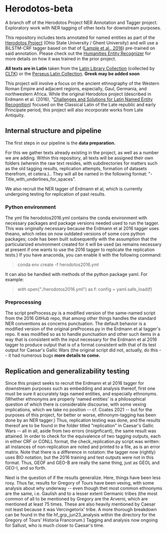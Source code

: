 # Herodotos-beta
A branch off of the Herodotos Project NER Annotation and Tagger project. 
Exploratory work with NER tagging of other texts for downstream purposes.

This repository includes texts annotated for named entities as part of the [Herodotos Project](https://u.osu.edu/herodotos/) (Ohio State University / Ghent University) and will use a BiLSTM-CRF tagger based on that of ([Lample et al., 2016](https://arxiv.org/abs/1603.01360)) pre-trained on said annotation. 
Please check out the [Humanities Entity Recognizer](https://github.com/alexerdmann/HER) for more details on how it was trained in the prior project.

**All texts are in Latin** taken from the [Latin Library Collection](https://www.thelatinlibrary.com) (collected by [CLTK](https://github.com/cltk/latin_text_latin_library)) or the [Perseus Latin Collection](http://www.perseus.tufts.edu/hopper/collection?collection=Perseus:collection:Greco-Roman).
**Greek may be added soon** 

This project will involve a focus on the ancient ethnography of the Western Roman Empire and adjacent regions, especially, Gaul, Germania, and northwestern Africa. 
While the original Herodotos project (described in Erdmann et al. (2016), "[Challenges and Solutions for Latin Named Entity Recognition](http://www.aclweb.org/anthology/W16-4012)) focused on the Classical Latin of the Late republic and early Principate period, this project will also incorporate works from Late Antiquity.

## Internal structure and pipeline

The first steps in our pipeline is the **data preparation.**

For this we gather texts already existing in the project, as well as a number we are adding. 
Within this repository, all texts will be assigned their own folders (wherein the raw text resides, with subdirectories for matters such as the old tagging results, replication attempts, formation of datasets therefrom, et cetera.).. 
They will all be named in the following format: "<Author>-Title_with_underlines_for_spaces".

We also recruit the NER tagger of Erdmann et al, which is currently undergoing testing for replication of past results. 

### Python environment 

The yml file herodotos2016.yml contains the conda environment with necessary packages and package versions needed used to run the tagger. 
This was originally necessary because the Erdmann et al 2016 tagger uses theano, which relies on now outdated versions of some core python packages; code has been built subsequently with the assumption that the particularized environment created for it will be used (as remains necessary at present if one wants to use the 2016 tagger to replicate the replication tests.)
If you have anaconda, you can enable it with the following command: 

> conda env create -f herodotos2016.yml

It can also be handled with methods of the python package yaml. For example: 

> with open("./herodotos2016.yml") as f: 
> 	config = yaml.safe_load(f)

### Preprocessing 
The script preProcess.py is a modified version of the same-named script from the 2016 GitHub repo, that among other things handles the standard NER conventions as concerns punctuation. 
The default behavior is a modified version of the original preProcess.py in the Erdmann et al tagger's repo.
It was modified so as to handle punctuation and other such items in a way that is consistent with the input necessary for the Erdmann et al 2016 tagger to produce output that is of a format consistent with that of its test output for Caesar's Gallic Wars (the original script did not, actually, do this -- it had numerous bugs 
**more details to come.** 

## Replication and generalizability testing

Since this project seeks to recruit the Erdmann et al 2016 tagger for downstream purposes such as embedding and analysis thereof, first one must be sure it accurately tags named entities, and especially ethnonyms. 
(Whether ethnonyms are properly 'named entities' is a philosophical question of which there is considerable discourse, with some vexing implications, which we take no position -- cf. Coates 2021 -- but for the purposes of this project, for better or worse, ethnonym-tagging has been done by an NER tagger.) 
Thus, replication testing was done, and the results thereof are to be found in the folder titled "replication" in Caesar's Gallic Wars -- all in all, aside from two errors (insignficant), the same result was attained. 
In order to check for the equivalence of two tagging outputs, each in either CRF or CONLL format, the check_replication.py script was written: all instances of non-replication are noted and printed to a file, as is an error matrix.
Note that there is a difference in notation: the tagger now (rightly) uses BIO notation, but the 2016 training and test outputs were not in this format. 
Thus, GEOF and GEO-B are really the same thing, just as GEOL and GEO-I, and so forth. 

Next is the question of if the results generalize. 
Here, things have been less rosy.
Thus far, results for Gregory of Tours have been vexing, with some analysis about why underway -- even though thet most common ethnonyms are the same, i.e. Gaulish and to a lesser extent Germanic tribes (the most common of all to be mentioned by Gregory are the Arverni, which are mentioned at least 75 times. These are also heavily mentioned by Caesar not least because it was Vercingetorix' tribe. A more thorough breakdown can be found in the file hf_grp_jun23_analysis within the directory for the Gregory of Tours' Historia Francorum.)
Tagging and analysis now ongoing for Sallust, who is much closer to Caesar's time. 
